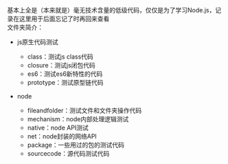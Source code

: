 <!--
 * @Description: 
 * @Author: Loki Zhao
 * @Copyright: Karl Storz
 * @Date: 2019-10-30 11:42:40
 * @LastEditors: Loki Zhao
 * @LastEditTime: 2019-10-30 14:19:07
 -->
基本上全是（本来就是）毫无技术含量的低级代码，仅仅是为了学习Node.js，记录在这里用于后面忘记了时再回来查看<br>
文件夹简介：<br>
+ js原生代码测试
    + class：测试js class代码
    + closure：测试js闭包代码
    + es6：测试es6新特性的代码
    + prototype：测试原型链代码

+ node
    + fileandfolder：测试文件和文件夹操作代码
    + mechanism：node内部处理逻辑测试
    + native：node API测试
    + net：node封装的网络API
    + package：一些用过的包的测试代码
    + sourcecode：源代码测试代码